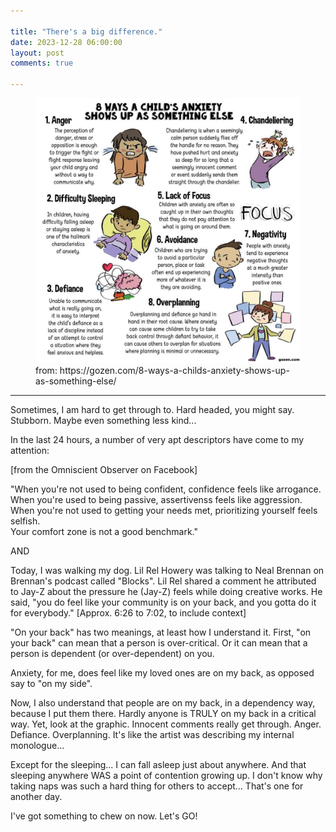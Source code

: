 ```yaml
---

title: "There's a big difference."
date: 2023-12-28 06:00:00
layout: post
comments: true

---
```


<figure>
 <img src="/images/8WaysAnxiety.jpeg" alt="oh my, this is me">
 <figcaption>from: https://gozen.com/8-ways-a-childs-anxiety-shows-up-as-something-else/</figcaption>
</figure>

--- 


Sometimes, I am hard to get through to. Hard headed, you might say. Stubborn. Maybe even something less kind...

In the last 24 hours, a number of very apt descriptors have come to my attention:

[from the Omniscient Observer on Facebook]

"When you're not used to being confident, confidence feels like arrogance.<br />
When you're used to being passive, assertivenss feels like aggression.<br />
When you're not used to getting your needs met, prioritizing yourself feels selfish.<br />
Your comfort zone is not a good benchmark."

AND

Today, I was walking my dog. Lil Rel Howery was talking to Neal Brennan on Brennan's podcast called "Blocks". Lil Rel shared a comment he attributed to Jay-Z about the pressure he (Jay-Z) feels while doing creative works. He said, "you do feel like your community is on your back, and you gotta do it for everybody." [Approx. 6:26 to 7:02, to include context]

"On your back" has two meanings, at least how I understand it. First, "on your back" can mean that a person is over-critical. Or it can mean that a person is dependent (or over-dependent) on you.

Anxiety, for me, does feel like my loved ones are on my back, as opposed say to "on my side". 

Now, I also understand that people are on my back, in a dependency way, because I put them there. Hardly anyone is TRULY on my back in a critical way. Yet, look at the graphic. Innocent comments really get through. Anger. Defiance. Overplanning. It's like the artist was describing my internal monologue... 

Except for the sleeping... I can fall asleep just about anywhere. And that sleeping anywhere WAS a point of contention growing up. I don't know why taking naps was such a hard thing for others to accept... That's one for another day.

I've got something to chew on now. Let's GO!
